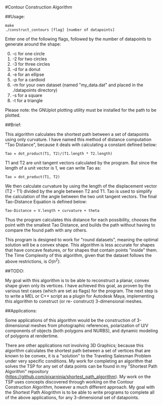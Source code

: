 #Contour Construction Algorithm

##Usage:

```
make
./construct_contours [flag] [number of datapoints]
```
Enter one of the following flags, followed by the number of datapoints
to generate around the shape:

0. -c for one circle
0. -2 for two circles
0. -3 for three circles
0. -d for a donut
0. -e for an ellipse
0. -p for a cardioid
0. -m for your own dataset (named \"my_data.dat\" and placed in the ./datapoints directory)
0. -s for a square
0. -t for a triangle

Please note: the GNUplot plotting utility must be installed for the path to be plotted.

##Brief:

This algorithm calculates the shortest path between a set of datapoints
using only curvature. I have named this method of distance computation
"Tao Distance", because it deals with calculating a constant defined
below:
```
Tao = dot_product(T1, T2)/(T1.length * T2.length)
```
T1 and T2 are unit tangent vectors calculated by the program. But since
the length of a unit vector is 1, we can write Tao as:
```
Tao = dot_product(T1, T2)
```
We then calculate curvature by using the length of the displacement
vector (T2 - T1) divided by the angle between T2 and T1. Tao
is used to simplify the calculation of the angle between the two unit
tangent vectors. The final Tao-Distance Equation is defined below:
```
Tao-Distance = V.length + curvature + theta
```
Thus the program calculates this distance for each possibility,
chooses the point with the smallest Tao Distance, and builds the
path without having to compare the found path with any others.

This program is designed to work for "round datasets", meaning the
optimal solution will be a convex shape. This algorithm is less
accurate for shapes that have concave features, or for shapes that
contain points "inside" them.
The Time Complexity of this algorithm,
given that the dataset follows the above restrictions,
is *O(n<sup>2</sup>)*.

##TODO:

My goal with this algorithm is to be able to reconstruct a planar, convex
shape given only its vertices. I have achieved this goal, as proven
by the various test cases (which are set as flags) for the program.
The next step is to write a MEL or C++ script as a plugin for
Autodesk Maya, implementing this algorithm to construct (or re-
construct) 3-dimensional meshes.

##Applications:

Some applications of this algorithm would be
the construction of 3-dimensional meshes from photographic references,
polarization of U/V components of objects (both polygons and NURBS),
and dynamic modeling of polygons at rendertime.

There are other applications not involving 3D Graphics;
because this algorithm calculates the shortest path between a set of
vertices that are known to be convex, it is a "solution"
to the Traveling Salesman Problem under very specific conditions.
My work for completing an algorithm that solves the TSP for
any set of data points can be found in my "Shortest Path
Algorithm" repository (https://github.com/pixarninja/shortest_path_algorithm).
My work on the TSP uses concepts discovered through working on
the Contour Construction Algorithm, however a much different approach. My goal
with the Shortest Path Alogrithm is to be able to write
programs to complete all of the above applications, for any
3-dimensional set of datapoints.
